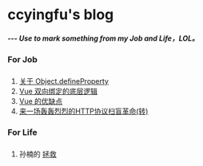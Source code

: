 # ccyingfu's blog
##### --- Use to mark something from my Job and Life，LOL。

### For Job
###
1. [关于 Object.defineProperty](https://github.com/ccyingfu/blog/blob/master/Job/DefineProperty.md)
2. [Vue 双向绑定的底层逻辑](https://github.com/ccyingfu/blog/blob/master/Job/Vue.md)
3. [Vue 的优缺点](https://github.com/ccyingfu/blog/blob/master/Job/VueEnsnare.md)
4. [来一场轰轰烈烈的HTTP协议扫盲革命(转)](https://juejin.im/post/5ac1eb2d6fb9a028de44dd41)

### For Life
###
1. 孙楠的 [拯救](https://github.com/ccyingfu/blog/blob/master/Life/Songs/HowToSaveYouMyLove.md)